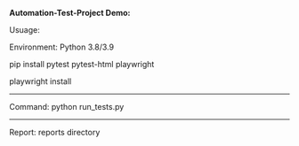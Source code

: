 **Automation-Test-Project Demo:**

Usuage:

Environment: Python 3.8/3.9

pip install pytest pytest-html playwright

playwright install

----

Command: python run_tests.py

----

Report: reports directory
